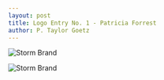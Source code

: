 ```yaml
---
layout: post
title: Logo Entry No. 1 - Patricia Forrest
author: P. Taylor Goetz
---
```


![Storm Brand](/images/logocontest/pforrest/storm1.png)

![Storm Brand](/images/logocontest/pforrest/storm_logo_composite.png)

